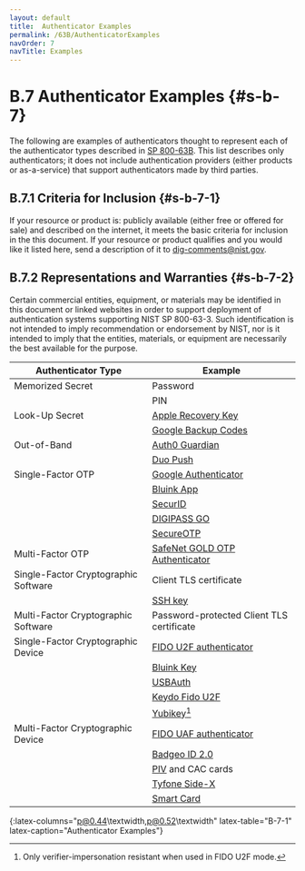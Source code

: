 ```yaml
---
layout: default
title:  Authenticator Examples
permalink: /63B/AuthenticatorExamples
navOrder: 7 
navTitle: Examples
---
```


# B.7 Authenticator Examples {#s-b-7}

The following are examples of authenticators thought to represent each of the authenticator types described in [SP 800-63B](https://doi.org/10.6028/NIST.SP.800-63b). This list describes only authenticators; it does not include authentication providers (either products or as-a-service) that support authenticators made by third parties.

## B.7.1 Criteria for Inclusion {#s-b-7-1}

If your resource or product is: publicly available (either free or offered for sale) and described on the internet, it meets the basic criteria for inclusion in the this document. If your resource or product qualifies and you would like it listed here, send a description of it to <dig-comments@nist.gov>.

## B.7.2 Representations and Warranties {#s-b-7-2}

Certain commercial entities, equipment, or materials may be identified in this document or linked websites in order to support deployment of authentication systems supporting NIST SP 800-63-3. Such identification is not intended to imply recommendation or endorsement by NIST, nor is it intended to imply that the entities, materials, or equipment are necessarily the best available for the purpose.

| Authenticator Type | Example |
|--------------------|---------|
| Memorized Secret | Password |
| | PIN |
| Look-Up Secret | [Apple Recovery Key](https://support.apple.com/en-us/HT208072) |
| | [Google Backup Codes](https://support.google.com/accounts/answer/1187538?hl=en) |
| Out-of-Band | [Auth0 Guardian](https://auth0.com/docs/multifactor-authentication/guardian/user-guide) |
| | [Duo Push](https://duo.com/product/trusted-users/two-factor-authentication/authentication-methods/duo-push)
| Single-Factor OTP | [Google Authenticator](https://support.google.com/accounts/answer/1066447) |
| | [Bluink App](htttps://bluink.ca/key) |
| | [SecurID](https://www.rsa.com/en-us/products/rsa-securid-suite/rsa-securid-access/securid-hardware-tokens.html) |
| | [DIGIPASS GO](https://www.vasco.com/products/two-factor-authenticators/hardware/one-button/index.html) |
| | [SecureOTP](https://www.securemetric.com/two-factor-authentication-solution/) |
| Multi-Factor OTP | [SafeNet GOLD OTP Authenticator](https://safenet.gemalto.com/multi-factor-authentication/authenticators/one-time-password-otp/gold-challenge-response-token/) |
| Single-Factor Cryptographic Software | Client TLS certificate |
| | [SSH key](https://www.ssh.com/key/) |
| Multi-Factor Cryptographic Software | Password-protected Client TLS certificate |
| Single-Factor Cryptographic Device | [FIDO U2F authenticator](https://fidoalliance.org/approach-vision/) |
| | [Bluink Key](htttps://bluink.ca/key) |
| | [USBAuth](http://usbauth.com) |
| | [Keydo Fido U2F](https://www.neowave.fr/US/keydo_fido_u2f.html) |
| | [Yubikey](https://www.yubico.com/)[^u2f] |
| Multi-Factor Cryptographic Device | [FIDO UAF authenticator](https://fidoalliance.org/approach-vision/) |
| | [Badgeo ID 2.0](https://neowave.fr/US/badgeo_ID_2.html)|
| | [PIV](https://doi.org/10.6028/NIST.FIPS.201-2) and CAC cards |
| | [Tyfone Side-X](https://tyfone.com/products/side-x-digital-endpoint-security/) |
| | [Smart Card](http://www.smartcardalliance.org/smart-cards-intro-standards/) |
{:latex-columns="p@0.44\textwidth,p@0.52\textwidth" latex-table="B-7-1" latex-caption="Authenticator Examples"}

[^u2f]: Only verifier-impersonation resistant when used in FIDO U2F mode.